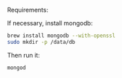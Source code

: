 Requirements:

If necessary, install mongodb:

```sh
brew install mongodb --with-openssl
sudo mkdir -p /data/db
```

Then run it:

```sh
mongod
```